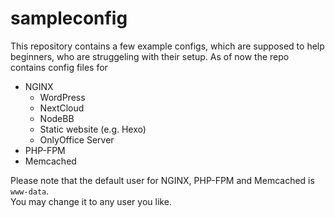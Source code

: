 # sampleconfig
This repository contains a few example configs, which are supposed to help beginners, who are struggeling with their setup.
As of now the repo contains config files for
- NGINX
  - WordPress
  - NextCloud
  - NodeBB
  - Static website (e.g. Hexo)
  - OnlyOffice Server
- PHP-FPM
- Memcached

Please note that the default user for NGINX, PHP-FPM and Memcached is `www-data`.<br>
You may change it to any user you like.
